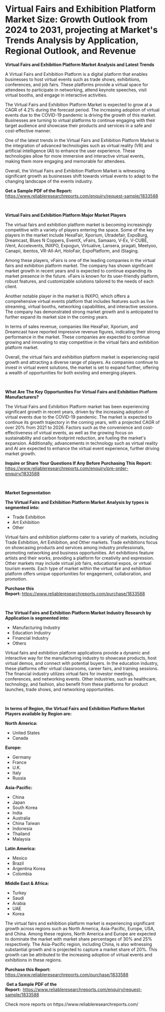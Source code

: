 <p><h1>Virtual Fairs and Exhibition Platform Market Size: Growth Outlook from 2024 to 2031, projecting at Market's Trends Analysis by Application, Regional Outlook, and Revenue</h1></p><p><strong>Virtual Fairs and Exhibition Platform Market Analysis and Latest Trends</strong></p>
<p><p>A Virtual Fairs and Exhibition Platform is a digital platform that enables businesses to host virtual events such as trade shows, exhibitions, conferences, and job fairs. These platforms provide a virtual space for attendees to participate in networking, attend keynote speeches, visit virtual booths, and engage in interactive activities.</p><p>The Virtual Fairs and Exhibition Platform Market is expected to grow at a CAGR of 4.2% during the forecast period. The increasing adoption of virtual events due to the COVID-19 pandemic is driving the growth of this market. Businesses are turning to virtual platforms to continue engaging with their target audience and showcase their products and services in a safe and cost-effective manner.</p><p>One of the latest trends in the Virtual Fairs and Exhibition Platform Market is the integration of advanced technologies such as virtual reality (VR) and artificial intelligence (AI) to enhance the user experience. These technologies allow for more immersive and interactive virtual events, making them more engaging and memorable for attendees.</p><p>Overall, the Virtual Fairs and Exhibition Platform Market is witnessing significant growth as businesses shift towards virtual events to adapt to the changing landscape of the events industry.</p></p>
<p><strong>Get a Sample PDF of the Report:&nbsp;</strong> <a href="https://www.reliableresearchreports.com/enquiry/request-sample/1833588">https://www.reliableresearchreports.com/enquiry/request-sample/1833588</a></p>
<p>&nbsp;</p>
<p><strong>Virtual Fairs and Exhibition Platform Major Market Players</strong></p>
<p><p>The virtual fairs and exhibition platform market is becoming increasingly competitive with a variety of players entering the space. Some of the key players in the market include HexaFair, Xporium, Utradefair, ExpoBurg, Dreamcast, Blues N Coppers, EventX, vFairs, Samaaro, V-Ex, V-CUBE, iVent, Accelevents, INXPO, Expogun, Virtualive, Lansera, pragati, Meetyoo, Canapii, ibentos, VR-All-Art, HoloFair, ExpoPlatform, and iStaging.</p><p>Among these players, vFairs is one of the leading companies in the virtual fairs and exhibition platform market. The company has shown significant market growth in recent years and is expected to continue expanding its market presence in the future. vFairs is known for its user-friendly platform, robust features, and customizable solutions tailored to the needs of each client.</p><p>Another notable player in the market is INXPO, which offers a comprehensive virtual events platform that includes features such as live streaming, virtual booths, networking capabilities, and interactive sessions. The company has demonstrated strong market growth and is anticipated to further expand its market size in the coming years.</p><p>In terms of sales revenue, companies like HexaFair, Xporium, and Dreamcast have reported impressive revenue figures, indicating their strong performance in the market. These companies are expected to continue growing and innovating to stay competitive in the virtual fairs and exhibition platform market.</p><p>Overall, the virtual fairs and exhibition platform market is experiencing rapid growth and attracting a diverse range of players. As companies continue to invest in virtual event solutions, the market is set to expand further, offering a wealth of opportunities for both existing and emerging players.</p></p>
<p>&nbsp;</p>
<p><strong>What Are The Key Opportunities For Virtual Fairs and Exhibition Platform Manufacturers?</strong></p>
<p><p>The Virtual Fairs and Exhibition Platform market has been experiencing significant growth in recent years, driven by the increasing adoption of virtual events due to the COVID-19 pandemic. The market is expected to continue its growth trajectory in the coming years, with a projected CAGR of over 20% from 2021 to 2026. Factors such as the convenience and cost-effectiveness of virtual events, as well as the growing focus on sustainability and carbon footprint reduction, are fueling the market's expansion. Additionally, advancements in technology such as virtual reality and AI are expected to enhance the virtual event experience, further driving market growth.</p></p>
<p><strong>Inquire or Share Your Questions If Any Before Purchasing This Report:</strong> <a href="https://www.reliableresearchreports.com/enquiry/pre-order-enquiry/1833588">https://www.reliableresearchreports.com/enquiry/pre-order-enquiry/1833588</a></p>
<p>&nbsp;</p>
<p><strong>Market Segmentation</strong></p>
<p><strong>The Virtual Fairs and Exhibition Platform Market Analysis by types is segmented into:</strong></p>
<p><ul><li>Trade Exhibition</li><li>Art Exhibition</li><li>Other</li></ul></p>
<p><p>Virtual fairs and exhibition platforms cater to a variety of markets, including Trade Exhibition, Art Exhibition, and Other markets. Trade exhibitions focus on showcasing products and services among industry professionals, promoting networking and business opportunities. Art exhibitions feature artists and their works, providing a platform for creativity and expression. Other markets may include virtual job fairs, educational expos, or virtual tourism events. Each type of market within the virtual fair and exhibition platform offers unique opportunities for engagement, collaboration, and promotion.</p></p>
<p><strong>Purchase this Report:&nbsp;</strong><a href="https://www.reliableresearchreports.com/purchase/1833588">https://www.reliableresearchreports.com/purchase/1833588</a></p>
<p>&nbsp;</p>
<p><strong>The Virtual Fairs and Exhibition Platform Market Industry Research by Application is segmented into:</strong></p>
<p><ul><li>Manufacturing Industry</li><li>Education Industry</li><li>Financial Industry</li><li>Others</li></ul></p>
<p><p>Virtual fairs and exhibition platform applications provide a dynamic and interactive way for the manufacturing industry to showcase products, host virtual demos, and connect with potential buyers. In the education industry, these platforms offer virtual classrooms, career fairs, and training sessions. The financial industry utilizes virtual fairs for investor meetings, conferences, and networking events. Other industries, such as healthcare, technology, and fashion, also benefit from these platforms for product launches, trade shows, and networking opportunities.</p></p>
<p>&nbsp;</p>
<p><strong>In terms of Region, the Virtual Fairs and Exhibition Platform Market Players available by Region are:</strong></p>
<p>
    <p> <strong> North America: </strong>
        <ul>
            <li>United States</li>
            <li>Canada</li>
        </ul>
        </p> 
    <p> <strong> Europe: </strong>
        <ul>
            <li>Germany</li>
            <li>France</li>
            <li>U.K.</li>
            <li>Italy</li>
            <li>Russia</li>
        </ul>
        </p> 
    <p> <strong> Asia-Pacific: </strong>
        <ul>
            <li>China</li>
            <li>Japan</li>
            <li>South Korea</li>
            <li>India</li>
            <li>Australia</li>
            <li>China Taiwan</li>
            <li>Indonesia</li>
            <li>Thailand</li>
            <li>Malaysia</li>
        </ul>
        </p> 
    <p> <strong> Latin America: </strong>
        <ul>
            <li>Mexico</li>
            <li>Brazil</li>
            <li>Argentina Korea</li>
            <li>Colombia</li>
        </ul>
        </p> 
    <p> <strong> Middle East & Africa: </strong>
        <ul>
            <li>Turkey</li>
            <li>Saudi</li>
            <li>Arabia</li>
            <li>UAE</li>
            <li>Korea</li>
        </ul>
    </p>
    </p>
<p><p>The virtual fairs and exhibition platform market is experiencing significant growth across regions such as North America, Asia-Pacific, Europe, USA, and China. Among these regions, North America and Europe are expected to dominate the market with market share percentages of 30% and 25% respectively. The Asia-Pacific region, including China, is also witnessing substantial growth and is projected to capture a market share of 20%. This growth can be attributed to the increasing adoption of virtual events and exhibitions in these regions.</p></p>
<p><strong>Purchase this Report: </strong><a href="https://www.reliableresearchreports.com/purchase/1833588">https://www.reliableresearchreports.com/purchase/1833588</a></p>
<p>&nbsp;<strong>Get a Sample PDF of the Report:&nbsp;&nbsp;</strong><a href="https://www.reliableresearchreports.com/enquiry/request-sample/1833588">https://www.reliableresearchreports.com/enquiry/request-sample/1833588</a></p>
<p><strong></strong></p>
<p>Check more reports on https://www.reliableresearchreports.com/</p>
